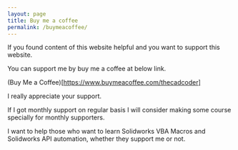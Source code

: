 ```yaml
---
layout: page
title: Buy me a coffee
permalink: /buymeacoffee/
---
```


If you found content of this website helpful and you want to support this website.

You can support me by buy me a coffee at below link.

(Buy Me a Coffee)[https://www.buymeacoffee.com/thecadcoder]

I really appreciate your support.

If I got monthly support on regular basis I will consider making some course specially for  monthly supporters.

I want to help those who want to learn Solidworks VBA Macros and Solidworks API automation, whether they support me or not.
